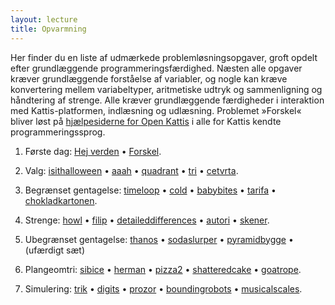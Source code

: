 ```yaml
---
layout: lecture
title: Opvarmning
---
```


Her finder du en liste af udmærkede problemløsningsopgaver, groft opdelt efter grundlæggende programmeringsfærdighed. Næsten alle  opgaver kræver grundlæggende forståelse af variabler, og nogle kan kræve konvertering mellem variabeltyper, aritmetiske udtryk og sammenligning og håndtering af strenge. Alle kræver grundlæggende færdigheder i interaktion med Kattis-platformen, indlæsning og udlæsning. Problemet »Forskel« bliver løst på [hjælpesiderne for Open Kattis](https://open.kattis.com/help) i alle for Kattis kendte programmeringssprog.


1. Første dag: 
  [Hej verden](https://dpopopvarmning.kattis.com/problems/dpopopvarmning.hej) • 
  [Forskel](https://dpopopvarmning.kattis.com/problems/dpopopvarmning.forskel).  
  
2. Valg: 
   [isithalloween](https://open.kattis.com/problems/isithalloween) • 
   [aaah](https://open.kattis.com/problems/aaah) • 
   [quadrant](https://open.kattis.com/problems/quadrant) • 
   [tri](https://open.kattis.com/problems/tri) • 
   [cetvrta](https://open.kattis.com/submissions/3511758).

3. Begrænset gentagelse:
   [timeloop](https://open.kattis.com/problems/timeloop) • 
   [cold](https://open.kattis.com/problems/cold) • 
   [babybites](https://open.kattis.com/problems/babybites) • 
   [tarifa](https://open.kattis.com/problems/tarifa) • 
   [chokladkartonen](https://dpopopvarmning.kattis.com/problems/dpopopvarmning.chokladkartongen).

4. Strenge:
   [howl](https://open.kattis.com/problems/howl) • 
   [filip](https://open.kattis.com/problems/filip) • 
   [detaileddifferences](https://open.kattis.com/problems/detaileddifferences) • 
   [autori](https://open.kattis.com/problems/autori) • 
   [skener](https://open.kattis.com/problems/skener).

5. Ubegrænset gentagelse:
   [thanos](https://open.kattis.com/problems/thanos) • 
   [sodaslurper](https://open.kattis.com/problems/sodaslurper) • 
   [pyramidbygge](https://dpopopvarmning.kattis.com/problems/dpopopvarmning.pyramidbygge) • (ufærdigt sæt)

6. Plangeomtri:
   [sibice](https://open.kattis.com/problems/sibice) • 
   [herman](https://open.kattis.com/problems/herman) • 
   [pizza2](https://open.kattis.com/problems/pizza2) • 
   [shatteredcake](https://open.kattis.com/problems/shatteredcake) • 
   [goatrope](https://open.kattis.com/problems/goatrope).
 
7. Simulering: 
   [trik](https://open.kattis.com/problems/trik) • 
   [digits](https://open.kattis.com/problems/digits) • 
   [prozor](https://open.kattis.com/problems/prozor) • 
   [boundingrobots](https://open.kattis.com/problems/boundingrobots) • 
   [musicalscales](https://open.kattis.com/problems/musicalscales).
